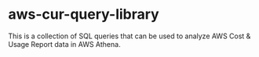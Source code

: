 # aws-cur-query-library
This is a collection of SQL queries that can be used to analyze AWS Cost &amp; Usage Report data in AWS Athena.
